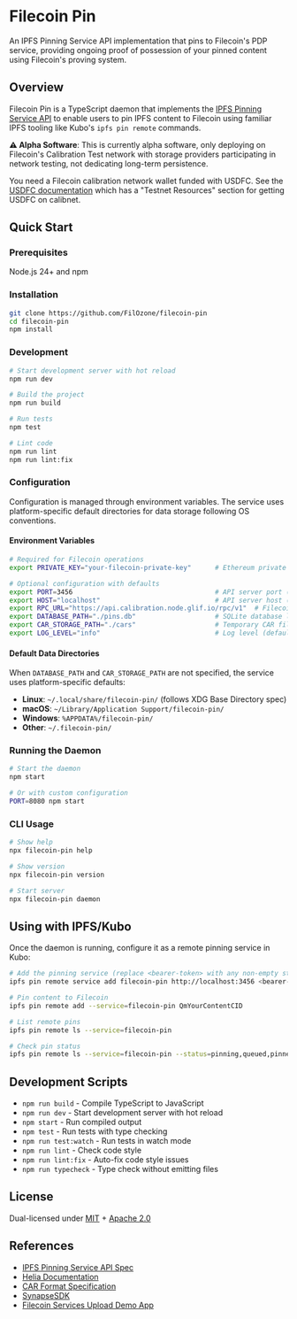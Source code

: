# Filecoin Pin

An IPFS Pinning Service API implementation that pins to Filecoin's PDP service, providing ongoing proof of possession of your pinned content using Filecoin's proving system.

## Overview

Filecoin Pin is a TypeScript daemon that implements the [IPFS Pinning Service API](https://ipfs.github.io/pinning-services-api-spec/) to enable users to pin IPFS content to Filecoin using familiar IPFS tooling like Kubo's `ipfs pin remote` commands.

**⚠️ Alpha Software**: This is currently alpha software, only deploying on Filecoin's Calibration Test network with storage providers participating in network testing, not dedicating long-term persistence.

You need a Filecoin calibration network wallet funded with USDFC. See the [USDFC documentation](https://docs.secured.finance/usdfc-stablecoin/getting-started) which has a "Testnet Resources" section for getting USDFC on calibnet.

## Quick Start

### Prerequisites

Node.js 24+ and npm

### Installation

```bash
git clone https://github.com/FilOzone/filecoin-pin
cd filecoin-pin
npm install
```

### Development

```bash
# Start development server with hot reload
npm run dev

# Build the project
npm run build

# Run tests
npm test

# Lint code
npm run lint
npm run lint:fix
```

### Configuration

Configuration is managed through environment variables. The service uses platform-specific default directories for data storage following OS conventions.

#### Environment Variables

```bash
# Required for Filecoin operations
export PRIVATE_KEY="your-filecoin-private-key"      # Ethereum private key (must be funded with USDFC)

# Optional configuration with defaults
export PORT=3456                                    # API server port (default: 3456)
export HOST="localhost"                             # API server host (default: localhost)
export RPC_URL="https://api.calibration.node.glif.io/rpc/v1"  # Filecoin RPC endpoint
export DATABASE_PATH="./pins.db"                    # SQLite database location (default: see below)
export CAR_STORAGE_PATH="./cars"                    # Temporary CAR file directory (default: see below)
export LOG_LEVEL="info"                             # Log level (default: info)
```

#### Default Data Directories

When `DATABASE_PATH` and `CAR_STORAGE_PATH` are not specified, the service uses platform-specific defaults:

- **Linux**: `~/.local/share/filecoin-pin/` (follows XDG Base Directory spec)
- **macOS**: `~/Library/Application Support/filecoin-pin/`
- **Windows**: `%APPDATA%/filecoin-pin/`
- **Other**: `~/.filecoin-pin/`

### Running the Daemon

```bash
# Start the daemon
npm start

# Or with custom configuration
PORT=8080 npm start
```

### CLI Usage

```bash
# Show help
npx filecoin-pin help

# Show version
npx filecoin-pin version

# Start server
npx filecoin-pin daemon
```

## Using with IPFS/Kubo

Once the daemon is running, configure it as a remote pinning service in Kubo:

```bash
# Add the pinning service (replace <bearer-token> with any non-empty string for now)
ipfs pin remote service add filecoin-pin http://localhost:3456 <bearer-token>

# Pin content to Filecoin
ipfs pin remote add --service=filecoin-pin QmYourContentCID

# List remote pins
ipfs pin remote ls --service=filecoin-pin

# Check pin status
ipfs pin remote ls --service=filecoin-pin --status=pinning,queued,pinned
```

## Development Scripts

- `npm run build` - Compile TypeScript to JavaScript
- `npm run dev` - Start development server with hot reload
- `npm start` - Run compiled output
- `npm test` - Run tests with type checking
- `npm run test:watch` - Run tests in watch mode
- `npm run lint` - Check code style
- `npm run lint:fix` - Auto-fix code style issues
- `npm run typecheck` - Type check without emitting files

## License

Dual-licensed under [MIT](https://opensource.org/licenses/MIT) + [Apache 2.0](https://www.apache.org/licenses/LICENSE-2.0)

## References

- [IPFS Pinning Service API Spec](https://ipfs.github.io/pinning-services-api-spec/)
- [Helia Documentation](https://helia.io/)
- [CAR Format Specification](https://ipld.io/specs/transport/car/)
- [SynapseSDK](https://github.com/FilOzone/synapse-sdk)
- [Filecoin Services Upload Demo App](https://fs-upload-dapp.netlify.app/)
